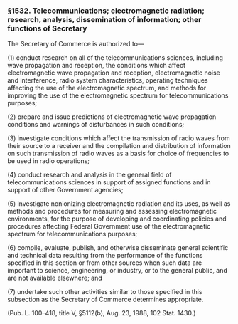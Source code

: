 ### §1532. Telecommunications; electromagnetic radiation; research, analysis, dissemination of information; other functions of Secretary ###

The Secretary of Commerce is authorized to—

(1) conduct research on all of the telecommunications sciences, including wave propagation and reception, the conditions which affect electromagnetic wave propagation and reception, electromagnetic noise and interference, radio system characteristics, operating techniques affecting the use of the electromagnetic spectrum, and methods for improving the use of the electromagnetic spectrum for telecommunications purposes;

(2) prepare and issue predictions of electromagnetic wave propagation conditions and warnings of disturbances in such conditions;

(3) investigate conditions which affect the transmission of radio waves from their source to a receiver and the compilation and distribution of information on such transmission of radio waves as a basis for choice of frequencies to be used in radio operations;

(4) conduct research and analysis in the general field of telecommunications sciences in support of assigned functions and in support of other Government agencies;

(5) investigate nonionizing electromagnetic radiation and its uses, as well as methods and procedures for measuring and assessing electromagnetic environments, for the purpose of developing and coordinating policies and procedures affecting Federal Government use of the electromagnetic spectrum for telecommunications purposes;

(6) compile, evaluate, publish, and otherwise disseminate general scientific and technical data resulting from the performance of the functions specified in this section or from other sources when such data are important to science, engineering, or industry, or to the general public, and are not available elsewhere; and

(7) undertake such other activities similar to those specified in this subsection as the Secretary of Commerce determines appropriate.

(Pub. L. 100–418, title V, §5112(b), Aug. 23, 1988, 102 Stat. 1430.)